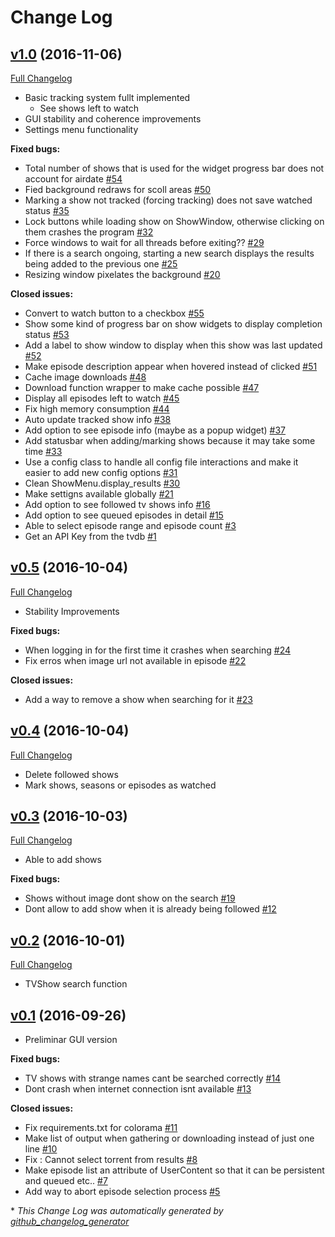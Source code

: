 # Change Log

## [v1.0](https://github.com/3ximus/robin-it/tree/v1.0) (2016-11-06)
[Full Changelog](https://github.com/3ximus/robin-it/compare/v0.5...v1.0)

- Basic tracking system fullt implemented
    - See shows left to watch
- GUI stability and coherence improvements
- Settings menu functionality


**Fixed bugs:**

- Total number of shows that is used for the widget progress bar does not account for airdate [\#54](https://github.com/3ximus/robin-it/issues/54)
- Fied background redraws for scoll areas [\#50](https://github.com/3ximus/robin-it/issues/50)
- Marking a show not tracked \(forcing tracking\) does not save watched status [\#35](https://github.com/3ximus/robin-it/issues/35)
- Lock buttons while loading show on ShowWindow, otherwise clicking on them crashes the program [\#32](https://github.com/3ximus/robin-it/issues/32)
- Force windows to wait for all threads before exiting?? [\#29](https://github.com/3ximus/robin-it/issues/29)
- If there is a search ongoing, starting a new search displays the results being added to the previous one [\#25](https://github.com/3ximus/robin-it/issues/25)
- Resizing window pixelates the background [\#20](https://github.com/3ximus/robin-it/issues/20)

**Closed issues:**

- Convert to watch button to a checkbox [\#55](https://github.com/3ximus/robin-it/issues/55)
- Show some kind of progress bar on show widgets to display completion status [\#53](https://github.com/3ximus/robin-it/issues/53)
- Add a label to show window to display when this show was last updated [\#52](https://github.com/3ximus/robin-it/issues/52)
- Make episode description appear when hovered instead of clicked [\#51](https://github.com/3ximus/robin-it/issues/51)
- Cache image downloads [\#48](https://github.com/3ximus/robin-it/issues/48)
- Download function wrapper to make cache possible [\#47](https://github.com/3ximus/robin-it/issues/47)
- Display all episodes left to watch [\#45](https://github.com/3ximus/robin-it/issues/45)
- Fix high memory consumption [\#44](https://github.com/3ximus/robin-it/issues/44)
- Auto update tracked show info [\#38](https://github.com/3ximus/robin-it/issues/38)
- Add option to see episode info \(maybe as a popup widget\) [\#37](https://github.com/3ximus/robin-it/issues/37)
- Add statusbar when adding/marking shows because it may take some time [\#33](https://github.com/3ximus/robin-it/issues/33)
- Use a config class to handle all config file interactions and make it easier to add new config options [\#31](https://github.com/3ximus/robin-it/issues/31)
- Clean ShowMenu.display\_results [\#30](https://github.com/3ximus/robin-it/issues/30)
- Make settigns available globally [\#21](https://github.com/3ximus/robin-it/issues/21)
- Add option to see followed tv shows info [\#16](https://github.com/3ximus/robin-it/issues/16)
- Add option to see queued episodes in detail [\#15](https://github.com/3ximus/robin-it/issues/15)
- Able to select episode range and episode count [\#3](https://github.com/3ximus/robin-it/issues/3)
- Get an API Key from the tvdb [\#1](https://github.com/3ximus/robin-it/issues/1)

## [v0.5](https://github.com/3ximus/robin-it/tree/v0.5) (2016-10-04)
[Full Changelog](https://github.com/3ximus/robin-it/compare/v0.4...v0.5)

- Stability Improvements

**Fixed bugs:**

- When logging in for the first time it crashes when searching [\#24](https://github.com/3ximus/robin-it/issues/24)
- Fix erros when image url not available in episode [\#22](https://github.com/3ximus/robin-it/issues/22)

**Closed issues:**

- Add a way to remove a show when searching for it [\#23](https://github.com/3ximus/robin-it/issues/23)

## [v0.4](https://github.com/3ximus/robin-it/tree/v0.4) (2016-10-04)
[Full Changelog](https://github.com/3ximus/robin-it/compare/v0.3...v0.4)

- Delete followed shows
- Mark shows, seasons or episodes as watched

## [v0.3](https://github.com/3ximus/robin-it/tree/v0.3) (2016-10-03)
[Full Changelog](https://github.com/3ximus/robin-it/compare/v0.2...v0.3)

- Able to add shows

**Fixed bugs:**

- Shows without image dont show on the search [\#19](https://github.com/3ximus/robin-it/issues/19)
- Dont allow to add show when it is already being followed [\#12](https://github.com/3ximus/robin-it/issues/12)

## [v0.2](https://github.com/3ximus/robin-it/tree/v0.2) (2016-10-01)
[Full Changelog](https://github.com/3ximus/robin-it/compare/v0.1...v0.2)

- TVShow search function

## [v0.1](https://github.com/3ximus/robin-it/tree/v0.1) (2016-09-26)

- Preliminar GUI version

**Fixed bugs:**

- TV shows with strange names cant be searched correctly [\#14](https://github.com/3ximus/robin-it/issues/14)
- Dont crash when internet connection isnt available [\#13](https://github.com/3ximus/robin-it/issues/13)

**Closed issues:**

- Fix requirements.txt for colorama [\#11](https://github.com/3ximus/robin-it/issues/11)
- Make list of output when gathering or downloading instead of just one line [\#10](https://github.com/3ximus/robin-it/issues/10)
- Fix : Cannot select torrent from results [\#8](https://github.com/3ximus/robin-it/issues/8)
- Make episode list an attribute of UserContent so that it can be persistent and queued etc.. [\#7](https://github.com/3ximus/robin-it/issues/7)
- Add way to abort episode selection process [\#5](https://github.com/3ximus/robin-it/issues/5)



\* *This Change Log was automatically generated by [github_changelog_generator](https://github.com/skywinder/Github-Changelog-Generator)*